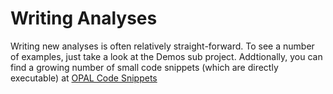 # Writing Analyses

Writing new analyses is often relatively straight-forward. To see a number of examples, just take a look at the Demos sub project. Addtionally, you can find a growing number of small code snippets (which are directly executable) at [OPAL Code Snippets](https://bitbucket.org/snippets/delors/)
